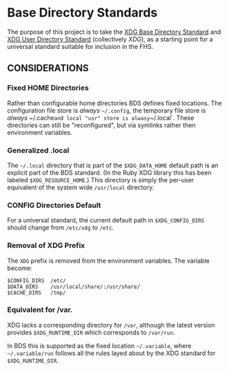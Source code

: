 # Base Directory Standards

The purpose of this project is to take the [XDG Base Directory Standard](http://standards.freedesktop.org/basedir-spec/latest/)
and [XDG User Directory Standard](http://www.freedesktop.org/wiki/Software/xdg-user-dirs) (collectively *XDG*),
as a starting point for a universal standard suitable for inclusion in the FHS.

## CONSIDERATIONS

### Fixed HOME Directories

Rather than configurable home directories BDS defines fixed locations.
The configuration file store is *always* `~/.config`, the temporary
file store is *always* ~/.cache` and local "usr" store is alwasy `~/.local`.
These directories can still be "reconfigured", but via symlinks rather
then environment variables.

### Generalized .local

The `~/.local` directory that is part of the `$XDG_DATA_HOME`
default path is an explicit part of the BDS standard.
(In the Ruby XDG library this has been labeled `$XDG_RESOURCE_HOME`.)
This directory is simply the per-user equivalent of the system wide
`/usr/local` directory.

### CONFIG Directories Default

For a universal standard, the current default path in `$XDG_CONFIG_DIRS`
should change from `/etc/xdg` to `/etc`.

### Removal of XDG Prefix

The `XDG` prefix is removed from the environment variables. The variable 
become:

    $CONFIG_DIRS  /etc/
    $DATA_DIRS    /usr/local/share/:/usr/share/
    $CACHE_DIRS   /tmp/

### Equivalent for /var.

XDG lacks a corresponding directory for `/var`, although the latest version
provides `$XDG_RUNTIME_DIR` which corresponds to `/var/run`.

In BDS this is supported as the fixed location `~/.variable`, where 
`~/.variable/run` follows all the rules layed about by the XDG standard for
`$XDG_RUNTIME_DIR`.

